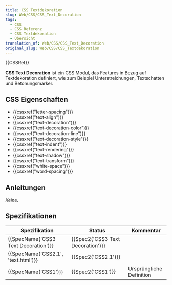 ```yaml
---
title: CSS Textdekoration
slug: Web/CSS/CSS_Text_Decoration
tags:
  - CSS
  - CSS Referenz
  - CSS Textdekoration
  - Übersicht
translation_of: Web/CSS/CSS_Text_Decoration
original_slug: Web/CSS/CSS_Textdekoration
---
```

{{CSSRef}}

**CSS Text Decoration** ist ein CSS Modul, das Features in Bezug auf Textdekoration definiert, wie zum Beispiel Unterstreichungen, Textschatten und Betonungsmarker.

## CSS Eigenschaften

- {{cssxref("letter-spacing")}}
- {{cssxref("text-align")}}
- {{cssxref("text-decoration")}}
- {{cssxref("text-decoration-color")}}
- {{cssxref("text-decoration-line")}}
- {{cssxref("text-decoration-style")}}
- {{cssxref("text-indent")}}
- {{cssxref("text-rendering")}}
- {{cssxref("text-shadow")}}
- {{cssxref("text-transform")}}
- {{cssxref("white-space")}}
- {{cssxref("word-spacing")}}

## Anleitungen

_Keine._

## Spezifikationen

| Spezifikation                                    | Status                                       | Kommentar                |
| ------------------------------------------------ | -------------------------------------------- | ------------------------ |
| {{SpecName('CSS3 Text Decoration')}} | {{Spec2('CSS3 Text Decoration')}} |                          |
| {{SpecName('CSS2.1', 'text.html')}} | {{Spec2('CSS2.1')}}                     |                          |
| {{SpecName('CSS1')}}                     | {{Spec2('CSS1')}}                     | Ursprüngliche Definition |
